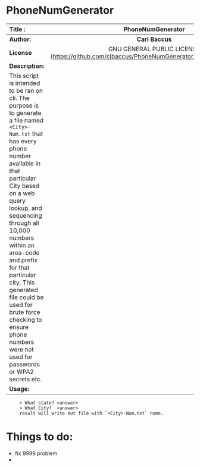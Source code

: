 # PhoneNumGenerator

| Title :|PhoneNumGenerator|
|:------|:------:|
|**Author:**|**Carl Baccus**|
|**License**|GNU GENERAL PUBLIC LICENSE (https://github.com/cjbaccus/PhoneNumGenerator/blob/master/LICENSE)|
|**Description:**|
|This script is intended to be ran on cli.  The purpose is to generate a file named `<City>-Num.txt` that has every phone number available in that particular City based on a web query lookup, and sequencing through all 10,000 numbers within an area-code and prefix for that particular city. This generated file could be used for brute force checking to ensure phone numbers were not used for passwords or WPA2 secrets etc.|
|**Usage:**|

```  > python PhoneNumGenerator.py
	 > What state? <answer>
	 > What City?  <answer>
	 result will write out file with `<City>-Num.txt` name.
```


 

# Things to do:
* fix 9999 problem
* 